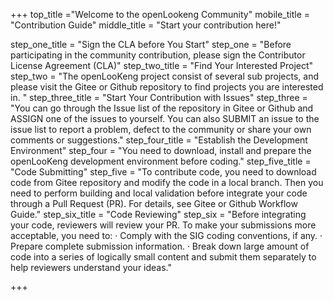 +++
top_title ="Welcome to the openLookeng Community"
mobile_title = "Contribution Guide"
middle_title = "Start your contribution here!"

step_one_title = "Sign the CLA before You Start"
step_one = "Before participating in the community contribution, please sign the Contributor License Agreement (CLA)"
step_two_title = "Find Your Interested Project"
step_two = "The openLooKeng project consist of several sub projects, and please visit the Gitee or Github repository to find projects you are interested in. "
step_three_title = "Start Your Contribution with Issues"
step_three = "You can go through the Issue list of the repository in Gitee or Github and ASSIGN one of the issues to yourself. You can also SUBMIT an issue to the issue list to report a problem, defect to the community or share your own comments or suggestions."
step_four_title = "Establish the Development Environment"
step_four = "You need to download, install and prepare the openLooKeng development environment before coding."
step_five_title = "Code Submitting"
step_five = "To contribute code, you need to download code from Gitee repository and modify the code in a local branch. Then you need to perform building and local validation before integrate your code through a Pull Request (PR). For details, see Gitee or Github Workflow Guide."
step_six_title = "Code Reviewing"
step_six = "Before integrating your code, reviewers will review your PR. To make your submissions more acceptable, you need to: · Comply with the SIG coding conventions, if any. · Prepare complete submission information. · Break down large amount of code into a series of logically small content and submit them separately to help reviewers understand your ideas."

+++
